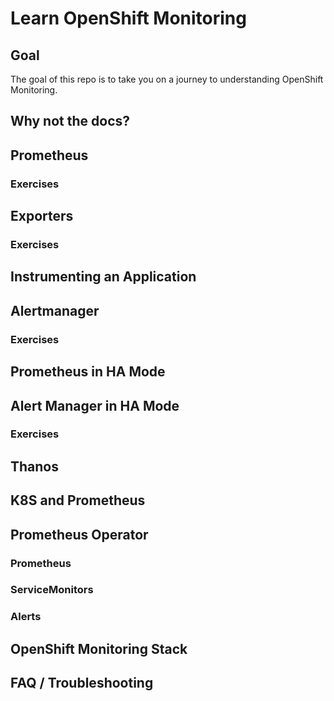 # Learn OpenShift Monitoring

## Goal

The goal of this repo is to take you on a journey to understanding OpenShift Monitoring.

## Why not the docs?


## Prometheus

### Exercises 

## Exporters

### Exercises 

## Instrumenting an Application

## Alertmanager

### Exercises 

## Prometheus in HA Mode

###

## Alert Manager in HA Mode

### Exercises 

## Thanos

## K8S and Prometheus
## Prometheus Operator
### Prometheus
### ServiceMonitors
### Alerts

## OpenShift Monitoring Stack


## FAQ / Troubleshooting 
